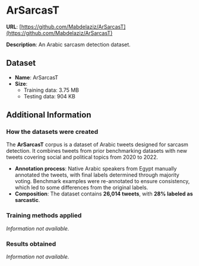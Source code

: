# ArSarcasT
**URL**: [https://github.com/Mabdelaziz/ArSarcasT](https://github.com/Mabdelaziz/ArSarcasT)

**Description**: An Arabic sarcasm detection dataset.

## Dataset
- **Name**: ArSarcasT
- **Size**: 
  - Training data: 3.75 MB
  - Testing data: 904 KB

## Additional Information

### How the datasets were created
The **ArSarcasT** corpus is a dataset of Arabic tweets designed for sarcasm detection. It combines tweets from prior benchmarking datasets with new tweets covering social and political topics from 2020 to 2022.  
- **Annotation process**: Native Arabic speakers from Egypt manually annotated the tweets, with final labels determined through majority voting. Benchmark examples were re-annotated to ensure consistency, which led to some differences from the original labels.  
- **Composition**: The dataset contains **26,014 tweets**, with **28% labeled as sarcastic**.  

### Training methods applied
_Information not available._

### Results obtained
_Information not available._
